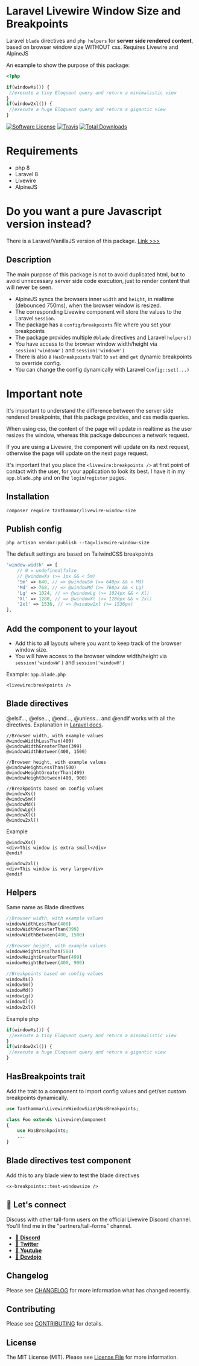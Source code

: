# Laravel Livewire Window Size and Breakpoints
Laravel `blade` directives and `php helpers` for **server side rendered content**, based on browser window size WITHOUT css. Requires Livewire and AlpineJS

An example to show the purpose of this package:
```php 
<?php

if(windowXs()) {
 //execute a tiny Eloquent query and return a minimalistic view
}
if(window2xl()) {
 //execute a huge Eloquent query and return a gigantic view
}
```


[![Software License](https://img.shields.io/badge/license-MIT-brightgreen.svg?style=flat-square)](LICENSE.md)
[![Travis](https://img.shields.io/travis/tanthammar/livewire-window-size.svg?style=flat-square)]()
[![Total Downloads](https://img.shields.io/packagist/dt/tanthammar/livewire-window-size.svg?style=flat-square)](https://packagist.org/packages/tanthammar/livewire-window-size)

# Requirements
* php 8
* Laravel 8
* Livewire
* AlpineJS

# Do you want a pure Javascript version instead?
There is a Laravel/VanillaJS version of this package. [Link >>>](https://github.com/TinaHammar/laravel-window-size)



## Description
The main purpose of this package is not to avoid duplicated html, 
but to avoid unnecessary server side code execution, just to render content that will never be seen.

* AlpineJS syncs the browsers inner `width` and `height`, in realtime (debounced 750ms), when the browser window is resized. 
* The corresponding Livewire component will store the values to the Laravel `Session`.
* The package has a `config/breakpoints` file where you set your breakpoints
* The package provides multiple `@blade` directives and Laravel `helpers()`
* You have access to the browser window width/height via `session('windowW')` and `session('windowH')`
* There is also a `HasBreakpoints` trait to `set` and `get` dynamic breakpoints to override config.
* You can change the config dynamically with Laravel `Config::set(...)`

# Important note
It's important to understand the difference between the server side rendered breakpoints, that this package provides, and css media queries. 

When using css, the content of the page will update in realtime as the user resizes the window, 
whereas this package debounces a network request.

If you are using a Livewire, the component will update on its next request, otherwise the page will update on the next page request.

It's important that you place the `<livewire:breakpoints />` at first point of contact with the user, for your application to look its best. I have it in my `app.blade.php` and on the `login`/`register` pages. 


## Installation
```
composer require tanthammar/livewire-window-size
```

## Publish config
```
php artisan vendor:publish --tag=livewire-window-size
```
The default settings are based on TailwindCSS breakpoints
```php
'window-width' => [
    // 0 = undefined|false
    // @windowXs (>= 1px && < Sm)
    'Sm' => 640, // => @windowSm (>= 640px && < Md)
    'Md' => 768, // => @windowMd (>= 768px && < Lg)
    'Lg' => 1024, // => @windowLg (>= 1024px && < Xl)
    'Xl' => 1280, // => @windowXl (>= 1280px && < 2xl)
    '2xl' => 1536, // => @window2xl (>= 1536px)
],
```

## Add the component to your layout
* Add this to all layouts where you want to keep track of the browser window size.
* You will have access to the browser window width/height via `session('windowW')` and `session('windowH')`

Example: `app.blade.php`
```blade
<livewire:breakpoints />
```

## Blade directives
@elsif..., @else..., @end..., @unless... and @endif works with all the directives. Explanation in [Laravel docs](https://laravel.com/docs/8.x/blade#custom-if-statements).
```blade
//Browser width, with example values
@windowWidthLessThan(400)
@windowWidthGreaterThan(399)
@windowWidthBetween(400, 1500)

//Browser height, with example values
@windowHeightLessThan(500)
@windowHeightGreaterThan(499)
@windowHeightBetween(400, 900)

//Breakpoints based on config values
@windowXs()
@windowSm()
@windowMd()
@windowLg()
@windowXl()
@window2xl()
```
Example
```blade 
@windowXs()
<div>This window is extra small</div>
@endif

@window2xl()
<div>This window is very large</div>
@endif
```

## Helpers
Same name as Blade directives
```php
//Browser width, with example values
windowWidthLessThan(400)
windowWidthGreaterThan(399)
windowWidthBetween(400, 1500)

//Browser height, with example values
windowHeightLessThan(500)
windowHeightGreaterThan(499)
windowHeightBetween(400, 900)

//Breakpoints based on config values
windowXs()
windowSm()
windowMd()
windowLg()
windowXl()
window2xl()
```

Example php
```php 
if(windowXs()) {
 //execute a tiny Eloquent query and return a minimalistic view
}
if(window2xl()) {
 //execute a huge Eloquent query and return a gigantic view
}
```

## HasBreakpoints trait
Add the trait to a component to import config values and  get/set custom breakpoints dynamically.

```php 
use Tanthammar\LivewireWindowSize\HasBreakpoints;

class Foo extends \Livewire\Component
{
    use HasBreakpoints;
    ...
}
```
## Blade directives test component
Add this to any blade view to test the blade directives
```blade 
<x-breakpoints::test-windowsize />
```

## 💬 Let's connect
Discuss with other tall-form users on the official Livewire Discord channel.
You'll find me in the "partners/tall-forms" channel.

* [🔗 **Discord**](https://discord.gg/livewire)
* [🔗 **Twitter**](https://twitter.com/TinaHammar)
* [🔗 **Youtube**](https://www.youtube.com/channel/UCRPTsZ2OduwzGq3EdiynY2Q)
* [🔗 **Devdojo**](https://devdojo.com/tinahammar)


## Changelog
Please see [CHANGELOG](CHANGELOG.md) for more information what has changed recently.

## Contributing
Please see [CONTRIBUTING](CONTRIBUTING.md) for details.

## License
The MIT License (MIT). Please see [License File](/LICENSE.md) for more information.

